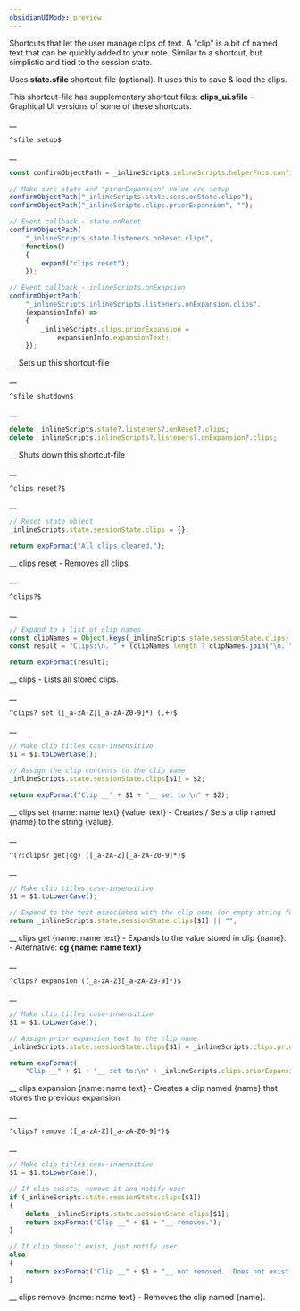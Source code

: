 ```yaml
---
obsidianUIMode: preview
---
```


Shortcuts that let the user manage clips of text.  A "clip" is a bit of named text that can be quickly added to your note.  Similar to a shortcut, but simplistic and tied to the session state.

Uses __state.sfile__ shortcut-file (optional).
It uses this to save & load the clips.

This shortcut-file has supplementary shortcut files:
__clips_ui.sfile__ - Graphical UI versions of some of these shortcuts.


__
```
^sfile setup$
```
__
```js
const confirmObjectPath = _inlineScripts.inlineScripts.helperFncs.confirmObjectPath;

// Make sure state and "pirorExpansion" value are setup
confirmObjectPath("_inlineScripts.state.sessionState.clips");
confirmObjectPath("_inlineScripts.clips.priorExpansion", "");

// Event callback - state.onReset
confirmObjectPath(
	"_inlineScripts.state.listeners.onReset.clips",
	function()
	{
		expand("clips reset");
	});

// Event callback - inlineScripts.onExapsion
confirmObjectPath(
	"_inlineScripts.inlineScripts.listeners.onExpansion.clips",
	(expansionInfo) =>
	{
		_inlineScripts.clips.priorExpansion =
			expansionInfo.expansionText;
	});
```
__
Sets up this shortcut-file


__
```
^sfile shutdown$
```
__
```js
delete _inlineScripts.state?.listeners?.onReset?.clips;
delete _inlineScripts.inlineScripts?.listeners?.onExpansion?.clips;
```
__
Shuts down this shortcut-file


__
```
^clips reset?$
```
__
```js
// Reset state object
_inlineScripts.state.sessionState.clips = {};

return expFormat("All clips cleared.");
```
__
clips reset - Removes all clips.


__
```
^clips?$
```
__
```js
// Expand to a list of clip names
const clipNames = Object.keys(_inlineScripts.state.sessionState.clips);
const result = "Clips:\n. " + (clipNames.length ? clipNames.join("\n. ") : "NONE");

return expFormat(result);
```
__
clips - Lists all stored clips.


__
```
^clips? set ([_a-zA-Z][_a-zA-Z0-9]*) (.+)$
```
__
```js
// Make clip titles case-insensitive
$1 = $1.toLowerCase();

// Assign the clip contents to the clip name
_inlineScripts.state.sessionState.clips[$1] = $2;

return expFormat("Clip __" + $1 + "__ set to:\n" + $2);
```
__
clips set {name: name text} {value: text} - Creates / Sets a clip named {name} to the string {value}.


__
```
^(?:clips? get|cg) ([_a-zA-Z][_a-zA-Z0-9]*)$
```
__
```js
// Make clip titles case-insensitive
$1 = $1.toLowerCase();

// Expand to the text associated with the clip name (or empty string for invalid name)
return _inlineScripts.state.sessionState.clips[$1] || "";
```
__
clips get {name: name text} - Expands to the value stored in clip {name}.
	- Alternative: __cg {name: name text}__


__
```
^clips? expansion ([_a-zA-Z][_a-zA-Z0-9]*)$
```
__
```js
// Make clip titles case-insensitive
$1 = $1.toLowerCase();

// Assign prior expansion text to the clip name
_inlineScripts.state.sessionState.clips[$1] = _inlineScripts.clips.priorExpansion;

return expFormat(
	"Clip __" + $1 + "__ set to:\n" + _inlineScripts.clips.priorExpansion);
```
__
clips expansion {name: name text} - Creates a clip named {name} that stores the previous expansion.


__
```
^clips? remove ([_a-zA-Z][_a-zA-Z0-9]*)$
```
__
```js
// Make clip titles case-insensitive
$1 = $1.toLowerCase();

// If clip exists, remove it and notify user
if (_inlineScripts.state.sessionState.clips[$1])
{
	delete _inlineScripts.state.sessionState.clips[$1];
	return expFormat("Clip __" + $1 + "__ removed.");
}

// If clip doesn't exist, just notify user
else
{
	return expFormat("Clip __" + $1 + "__ not removed.  Does not exist.");
}
```
__
clips remove {name: name text} - Removes the clip named {name}.

